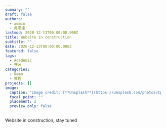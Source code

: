 ```yaml
---
summary: ""
draft: false
authors:
  - admin
  - 吳恩達
lastmod: 2020-12-13T00:00:00.000Z
title: Website in construction
subtitle: ""
date: 2020-12-13T00:00:00.000Z
featured: false
tags:
  - Academic
  - 开源
categories:
  - Demo
  - 教程
projects: []
image:
  caption: "Image credit: [**Unsplash**](https://unsplash.com/photos/CpkOjOcXdUY)"
  focal_point: ""
  placement: 2
  preview_only: false
---
```

Website in construction, stay tuned